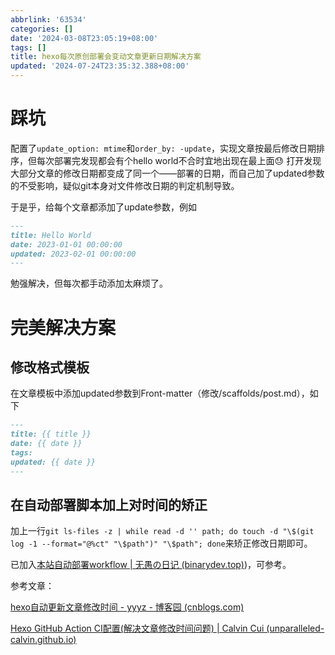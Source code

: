 ```yaml
---
abbrlink: '63534'
categories: []
date: '2024-03-08T23:05:19+08:00'
tags: []
title: hexo每次原创部署会变动文章更新日期解决方案
updated: '2024-07-24T23:35:32.388+08:00'
---
```

# 踩坑

配置了`update_option: mtime`和`order_by: -update`，实现文章按最后修改日期排序，但每次部署完发现都会有个hello world不合时宜地出现在最上面😓 打开发现大部分文章的修改日期都变成了同一个——部署的日期，而自己加了updated参数的不受影响，疑似git本身对文件修改日期的判定机制导致。

于是乎，给每个文章都添加了update参数，例如

```markdown
---
title: Hello World
date: 2023-01-01 00:00:00
updated: 2023-02-01 00:00:00
---
```

勉强解决，但每次都手动添加太麻烦了。

# 完美解决方案

## 修改格式模板

在文章模板中添加updated参数到Front-matter（修改/scaffolds/post.md），如下

```markdown
---
title: {{ title }}
date: {{ date }}
tags:
updated: {{ date }}
---
```

## 在自动部署脚本加上对时间的矫正

加上一行`git ls-files -z | while read -d '' path; do touch -d "\$(git log -1 --format="@%ct" "\$path")" "\$path"; done`来矫正修改日期即可。

已加入[本站自动部署workflow | 无愚の日记 (binarydev.top)](https://blog.binarydev.top/posts/2024/04/13/27508/))，可参考。




参考文章：

[hexo自动更新文章修改时间 - yyyz - 博客园 (cnblogs.com)](https://www.cnblogs.com/yyyzyyyz/p/15792199.html)

[Hexo GitHub Action CI配置(解决文章修改时间问题) | Calvin Cui (unparalleled-calvin.github.io)](https://unparalleled-calvin.github.io/Blog/2022/10/14/Hexo-GitHub-Action-CI%E9%85%8D%E7%BD%AE(%E8%A7%A3%E5%86%B3%E6%96%87%E7%AB%A0%E4%BF%AE%E6%94%B9%E6%97%B6%E9%97%B4%E9%97%AE%E9%A2%98)/)
